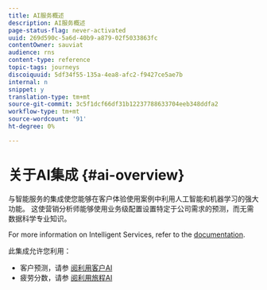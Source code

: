 ```yaml
---
title: AI服务概述
description: AI服务概述
page-status-flag: never-activated
uuid: 269d590c-5a6d-40b9-a879-02f5033863fc
contentOwner: sauviat
audience: rns
content-type: reference
topic-tags: journeys
discoiquuid: 5df34f55-135a-4ea8-afc2-f9427ce5ae7b
internal: n
snippet: y
translation-type: tm+mt
source-git-commit: 3c5f1dcf66df31b12237788633704eeb348ddfa2
workflow-type: tm+mt
source-wordcount: '91'
ht-degree: 0%

---
```



# 关于AI集成 {#ai-overview}

与智能服务的集成使您能够在客户体验使用案例中利用人工智能和机器学习的强大功能。 这使营销分析师能够使用业务级配置设置特定于公司需求的预测，而无需数据科学专业知识。

For more information on Intelligent Services, refer to the [documentation](https://docs.adobe.com/content/help/en/experience-platform/intelligent-services/home.html).

此集成允许您利用：

* 客户预测，请参 [阅利用客户AI](../ai-services/leveraging-customer-ai.md)
* 疲劳分数，请参 [阅利用旅程AI](../ai-services/leveraging-fatigue-scores.md)



